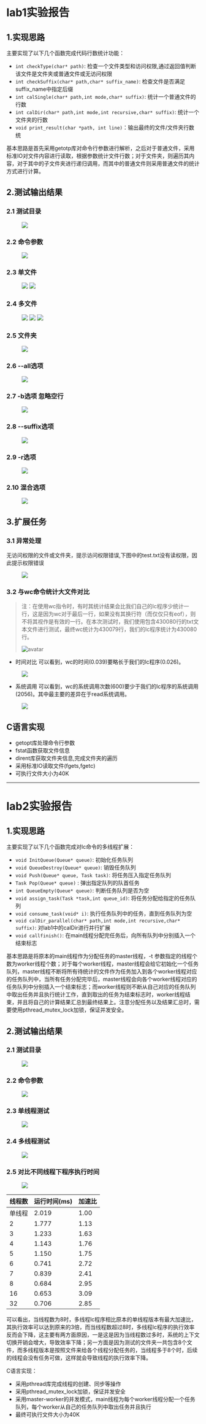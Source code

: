 <!--
 * @Author: zy 953725892@qq.com
 * @Date: 2023-01-12 15:29:51
 * @LastEditors: zy 953725892@qq.com
 * @LastEditTime: 2023-04-04 12:02:02
 * @FilePath: /OS/lab1实验报告.md
 * @Description: 
 * 
 * Copyright (c) 2023 by zy 953725892@qq.com, All Rights Reserved. 
-->

# lab1实验报告

## 1.实现思路
主要实现了以下几个函数完成代码行数统计功能：

- `int checkType(char* path)`: 检查一个文件类型和访问权限,通过返回值判断该文件是文件夹或普通文件或无访问权限
- `int checkSuffix(char* path,char* suffix_name)`: 检查文件是否满足suffix_name中指定后缀
- `int calSingle(char* path,int mode,char* suffix)`: 统计一个普通文件的行数
- `int calDir(char* path,int mode,int recursive,char* suffix)`: 统计一个文件夹的行数
- `void print_result(char *path, int line)`：输出最终的文件/文件夹行数统

基本思路是首先采用getotp库对命令行参数进行解析，之后对于普通文件，采用标准IO对文件内容进行读取，根据参数统计文件行数；对于文件夹，则遍历其内容，对于其中的子文件夹进行递归调用，而其中的普通文件则采用普通文件的统计方式进行计算。

## 2.测试输出结果
### 2.1 测试目录
<figure>
    <img src="pics/lab1_01.png">
</figure>

### 2.2 命令参数
<figure>
    <img src="pics/lab1_02.png">
</figure>

### 2.3 单文件
<figure class="half">
    <img src="pics/lab1_03.png">
    <img src="pics/lab1_04.png">
</figure>

### 2.4 多文件
<figure class="third">
    <img src="pics/lab1_05.png">
    <img src="pics/lab1_03.png">
    <img src="pics/lab1_06.png">
</figure>

### 2.5 文件夹
<figure>
    <img src="pics/lab1_07.png">
</figure>

### 2.6 --all选项
<figure>
    <img src="pics/lab1_08.png">
</figure>

### 2.7 -b选项 忽略空行
<figure>
    <img src="pics/lab1_09.png">
</figure>

### 2.8 --suffix选项
<figure>
    <img src="pics/lab1_10.png">
</figure>

### 2.9 -r选项
<figure>
    <img src="pics/lab1_11.png">
</figure>

### 2.10 混合选项
<figure>
    <img src="pics/lab1_12.png">
</figure>

## 3.扩展任务

### 3.1 异常处理
无访问权限的文件或文件夹，提示访问权限错误,下图中的test.txt没有读权限，因此提示权限错误
<figure>
    <img src="pics/lab1_13.png">
</figure>

### 3.2 与wc命令统计大文件对比
> 注：在使用wc指令时，有时其统计结果会比我们自己的lc程序少统计一行，这是因为wc对于最后一行，如果没有其换行符（而仅仅只有eof），则不将其视作是有效的一行。在本次测试时，我们使用包含430080行的txt文本文件进行测试，最终wc统计为430079行，我们的lc程序统计为430080行。
>
> ![avatar](pics/lab1_15.png)
- 时间对比
可以看到，wc的时间(0.039)要略长于我们的lc程序(0.026)。
<figure>
    <img src="pics/lab1_16.png">
</figure>

- 系统调用
可以看到，wc的系统调用次数(600)要少于我们的lc程序的系统调用(2056)。其中最主要的差异在于read系统调用。
<figure>
    <img src="pics/lab1_17.png">
</figure>

## C语言实现

- getopt库处理命令行参数
- fstat函数获取文件信息
- dirent库获取文件夹信息,完成文件夹的遍历
- 采用标准IO读取文件(fgets,fgetc)
- 可执行文件大小为40K

--- 

# lab2实验报告

## 1.实现思路
主要实现了以下几个函数完成对lc命令的多线程扩展：
- `void InitQueue(Queue* queue)`: 初始化任务队列
- `void QueueDestroy(Queue* queue)`: 销毁任务队列
- `void Push(Queue* queue, Task task)`: 将任务压入指定任务队列
- `Task Pop(Queue* queue)` : 弹出指定队列的队首任务
- `int QueueEmpty(Queue* queue)`: 判断任务队列是否为空
- `void assign_task(Task *task,int queue_id)`: 将任务分配给指定的任务队列
- `void consume_task(void* i)`: 执行任务队列中的任务，直到任务队列为空
- `void calDir_parallel(char* path,int mode,int recursive,char* suffix)`: 对lab1中的calDir进行并行扩展
- `void callfinish()`: 在main线程分配完任务后，向所有队列中分别插入一个结束标志

基本思路是将原本的main线程作为分配任务的master线程，-t 参数指定的线程个数为worker线程个数；对于每个worker线程，master线程会给它初始化一个任务队列，master线程不断将所有待统计的文件作为任务加入到各个worker线程对应的任务队列中，当所有任务分配完毕后，master线程会向各个worker线程对应的任务队列中分别插入一个结束标志；而worker线程则不断从自己对应的任务队列中取出任务并且执行统计工作，直到取出的任务为结束标志时，worker线程结束，并且将自己的计算结果汇总到最终结果上。注意分配任务以及结果汇总时，需要使用pthread_mutex_lock加锁，保证并发安全。

## 2.测试输出结果
### 2.1 测试目录
<figure>
    <img src="pics/lab2_01.png">
</figure>

### 2.2 命令参数
<figure>
    <img src="pics/lab2_02.png">
</figure>

### 2.3 单线程测试
<figure>
    <img src="pics/lab2_03.png">
</figure>

### 2.4 多线程测试
<figure>
    <img src="pics/lab2_04.png">
</figure>

### 2.5 对比不同线程下程序执行时间
<figure>
    <img src="pics/lab2_05.png">
</figure>

| 线程数 | 运行时间(ms) | 加速比 |
| ------ | ------------ | ------ |
| 单线程 | 2.019        | 1.00   |
| 2      | 1.777        | 1.13   |
| 3      | 1.233        | 1.63   |
| 4      | 1.143        | 1.76   |
| 5      | 1.150        | 1.75   |
| 6      | 0.741        | 2.72   |
| 7      | 0.839        | 2.41   |
| 8      | 0.684        | 2.95   |
| 16     | 0.653        | 3.09   |
| 32     | 0.706        | 2.85   |

可以看出，当线程数为8时，多线程lc程序相比原本的单线程版本有最大加速比，其执行效率可以达到原来的3倍，而当线程数超过8时，多线程lc程序的执行效率反而会下降，这主要有两方面原因，一是这是因为当线程数过多时，系统的上下文切换开销会增大，导致效率下降；另一方面是因为测试的文件夹一共包含8个文件，而多线程版本是按照文件来给各个线程分配任务的，当线程多于8个时，后续的线程会没有任务可做，这样就会导致线程的执行效率下降。

C语言实现：
- 采用pthread库完成线程的创建、同步等操作
- 采用pthread_mutex_lock加锁，保证并发安全
- 采用master-worker的并发模式，main线程为每个worker线程分配一个任务队列，每个worker从自己的任务队列中取出任务并且执行
- 最终可执行文件大小为40K
